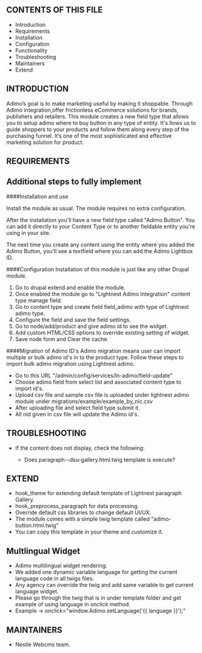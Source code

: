 CONTENTS OF THIS FILE
---------------------

 * Introduction
 * Requirements
 * Installation
 * Configuration
 * Functionality
 * Troubleshooting
 * Maintainers
 * Extend


INTRODUCTION
------------

Adimo’s goal is to make marketing useful by making it shoppable. Through Adimo integration,offer frictionless eCommerce solutions for brands, publishers and retailers.
This module creates a new field type that allows you to setup adimo where to buy button in any type of entity. It's llows us to guide shoppers to your products and follow them along every step of the purchasing funnel.
It’s one of the most sophisticated and effective marketing solution for product.


REQUIREMENTS
------------

## Additional steps to fully implement

####Installation and use

Install the module as usual. The module requires no extra configuration.

After the installation you'll have a new field type called "Adimo Button". You can add it directly to your Content Type or to another fieldable entity you're using in your site.

The next time you create any content using the entity where you added the Adimo Button, you'll see a textfield where you can add the Adimo Lightbox ID.

####Configuration
Installation of this module is just like any other Drupal module.

1) Go to drupal extend and enable the module.
2) Once enabled the module go to "Lightnest Adimo Integration" content type manage field.
3) Go to content type and create field field_adimo with type of Lightnest adimo type.
4) Configure the field and save the field settings.
5) Go to node/add/product and give adimo id to see the widget.
6) Add custom HTML/CSS options to override existing setting of widget.
7) Save node form and Clear the cache.

####Migration of Adimo ID's
Adimo migration means user can import multiple or bulk adimo id's in to the product type. Follow these steps
to import bulk adimo migration using Lightnest adimo.
- Go to this URL "/admin/config/services/ln-adimo/field-update"
- Choose adimo field from select list and associated content type to import id's.
- Upload csv file and sample csv file is uploaded under lightnest adimo module under migrations/example/example_by_nic.csv
- After uploading file and select field type submit it.
- All nid given in csv file will update the Adimo id's.



TROUBLESHOOTING
---------------

 * If the content does not display, check the following:

   - Does paragraph--dsu-gallery.html.twig template is execute?

EXTEND
------

 * hook_theme for extending default template of Lightnest paragraph Gallery.
 * hook_preprocess_paragraph for data processing.
 * Override default css libraries to change default UI/UX.
 * The module comes with a simple twig template called "adimo-button.html.twig"
 * You can copy this template in your theme and customize it.

Multlingual Widget
------------------
  * Adimo multilingual widget rendering.
  * We added one dynamic variable language for getting the current language code in all twigs files.
  * Any agency can override the twig and add same variable to get current language widget.
  * Please go through the twig that is in under template folder and get example of using language in onclick method.
  * Example -> onclick="window.Adimo.setLanguage('{{ language }}');"

MAINTAINERS
-----------

* Nestle Webcms team.
